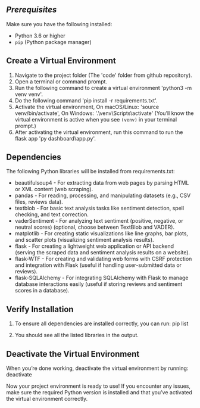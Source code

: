 ## *****Prerequisites*****

Make sure you have the following installed:
- Python 3.6 or higher
- `pip` (Python package manager)

## Create a Virtual Environment

1. Navigate to the project folder (The 'code' folder from github repository).
2. Open a terminal or command prompt.
3. Run the following command to create a virtual environment 'python3 -m venv venv'.
4. Do the following command 'pip install -r requirements.txt'.
5. Activate the virtual environment, On macOS/Linux: 'source venv/bin/activate', On Windows: '.\venv\Scripts\activate'
(You’ll know the virtual environment is active when you see `(venv)` in your terminal prompt.)
6. After activating the virtual environment, run this command to run the flask app 'py dashboard\app.py'.

## Dependencies

The following Python libraries will be installed from requirements.txt:
- beautifulsoup4 - For extracting data from web pages by parsing HTML or XML content (web scraping).
- pandas - For reading, processing, and manipulating datasets (e.g., CSV files, reviews data).
- textblob - For basic text analysis tasks like sentiment detection, spell checking, and text correction.
- vaderSentiment - For analyzing text sentiment (positive, negative, or neutral scores) (optional, choose between TextBlob and VADER).
- matplotlib - For creating static visualizations like line graphs, bar plots, and scatter plots (visualizing sentiment analysis results).
- flask - For creating a lightweight web application or API backend (serving the scraped data and sentiment analysis results on a website).
- flask-WTF - For creating and validating web forms with CSRF protection and integration with Flask (useful if handling user-submitted data or reviews).
- flask-SQLAlchemy - For integrating SQLAlchemy with Flask to manage database interactions easily (useful if storing reviews and sentiment scores in a database).


## Verify Installation
1. To ensure all dependencies are installed correctly, you can run:
pip list

2. You should see all the listed libraries in the output.

## Deactivate the Virtual Environment
When you’re done working, deactivate the virtual environment by running:
deactivate

Now your project environment is ready to use! If you encounter any issues, make sure the required Python version is installed and that you’ve activated the virtual environment correctly.
